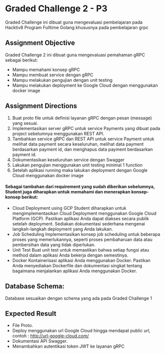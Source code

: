 # Graded Challenge 2 - P3

Graded Challenge ini dibuat guna mengevaluasi pembelajaran pada Hacktiv8 Program Fulltime Golang khususnya pada pembelajaran grpc

## Assignment Objective

Graded Challenge 2 ini dibuat guna mengevaluasi pemahaman gRPC sebagai berikut:

- Mampu memahami konsep gRPC
- Mampu membuat service dengan gRPC
- Mampu melakukan pengujian dengan unit testing
- Mampu melakukan deployment ke Google Cloud dengan menggunakan docker image

## Assignment Directions

1. Buat proto file untuk definisi layanan gRPC dengan pesan (message) yang sesuai.
2. Implementasikan server gRPC untuk service Payments yang dibuat pada project sebelumnya menggunakan REST API.
3. Tambahkan service gRPC dan REST API untuk service Payment untuk melihat data payment secara keseluruhan, melihat data payment berdasarkan payment id, dan menghapus data payment berdasarkan payment id.
4. Dokumentasikan keseluruhan service dengan Swagger
5. Lakukan pengujian menggunakan unit testing minimal 1 function
6. Setelah aplikasi running maka lakukan deployment dengan Google Cloud menggunakan docker image

#### Sebagai tambahan dari requirement yang sudah diberikan sebelumnya, Student juga diharapkan untuk memahami dan menerapkan konsep-konsep berikut:

- Cloud Deployment using GCP
  Student diharapkan untuk mengimplementasikan Cloud Deployment menggunakan Google Cloud Platform (GCP).
  Pastikan aplikasi Anda dapat diakses secara publik setelah deployment.
  Sediakan dokumentasi sederhana mengenai langkah-langkah deployment yang Anda lakukan.
- Job Scheduling
  Implementasikan konsep job scheduling untuk beberapa proses yang memerlukannya, seperti proses pembaharuan data atau pembersihan data yang tidak diperlukan.
- Unit Test
  Buat unit test untuk memastikan bahwa setiap fungsi atau method dalam aplikasi Anda bekerja dengan semestinya.
- Docker
  Kontainerisasi aplikasi Anda menggunakan Docker.
  Pastikan Anda menyediakan Dockerfile dan dokumentasi singkat tentang bagaimana menjalankan aplikasi Anda menggunakan Docker.

## Database Schema:

Database sesuaikan dengan schema yang ada pada Graded Challenge 1

## Expected Result

- File Proto.
- Deploy menggunakan url Google Cloud hingga mendapat public url, contoh : http://url-google-cloud.com/
- Dokumentasi API Swagger.
- Menambahkan autentikasi token JWT ke layanan gRPC
